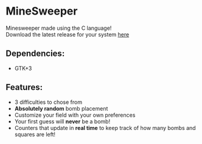 # MineSweeper

Minesweeper made using the C language!  
Download the latest release for your system [here](https://github.com/Trabalhos-PUC-PR/ProgImperativa-MineSweeper/releases)

## Dependencies:
- GTK+3

## Features:
- 3 difficulties to chose from
- **Absolutely random** bomb placement
- Customize your field with your own preferences
- Your first guess will **never** be a bomb!
- Counters that update in **real time** to keep track of how many bombs and squares are left!
